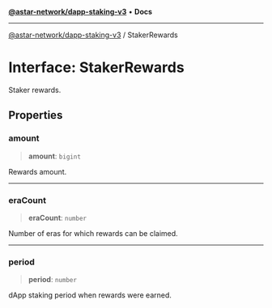 [**@astar-network/dapp-staking-v3**](../README.md) • **Docs**

***

[@astar-network/dapp-staking-v3](../globals.md) / StakerRewards

# Interface: StakerRewards

Staker rewards.

## Properties

### amount

> **amount**: `bigint`

Rewards amount.

***

### eraCount

> **eraCount**: `number`

Number of eras for which rewards can be claimed.

***

### period

> **period**: `number`

dApp staking period when rewards were earned.
